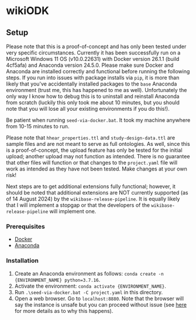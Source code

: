 # wikiODK

## Setup

Please note that this is a proof-of-concept and has only been tested under very specific circumstances. Currently it has been successfully run on a Microsoft Windows 11 OS (v10.0.22631) with Docker version 26.1.1 (build 4cf5afa) and Anaconda version 24.5.0. Please make sure Docker and Anaconda are installed correctly and functional before running the following steps. If you run into issues with package installs via `pip`, it is more than likely that you've accidentally installed packages to the `base` Anaconda environment (trust me, this has happened to me as well). Unfortunately the only way I know how to debug this is to uninstall and reinstall Anaconda from scratch (luckily this only took me about 10 minutes, but you should note that you will lose all your existing environments if you do this!).

Be patient when running `seed-via-docker.bat`. It took my machine anywhere from 10-15 minutes to run.

Please note that `hhear_properties.ttl` and `study-design-data.ttl` are sample files and are not meant to serve as full ontologies. As well, since this is a proof-of-concept, the upload feature has only be tested for the initial upload; another upload may not function as intended. There is no guarantee that other files will function or that changes to the `project.yaml` file will work as intended as they have not been tested. Make changes at your own risk!

Next steps are to get additional extensions fully functional; however, it should be noted that additional extensions are NOT currently supported (as of 14 August 2024) by the `wikibase-release-pipeline`. It is equally likely that I will implement a stopgap or that the developers of the `wikibase-release-pipeline` will implement one.

### Prerequisites

- [Docker](https://docs.docker.com/engine/install/)
- [Anaconda](https://www.anaconda.com/download)

### Installation

1. Create an Anaconda environment as follows: `conda create -n {ENVIRONMENT_NAME} python=3.7.16`.
2. Activate the environment: `conda activate {ENVIRONMENT_NAME}`.
3. Run `.\seed-via-docker.bat -C project.yaml` in this directory.
4. Open a web browser. Go to `localhost:8880`. Note that the browser will say the instance is unsafe but you can proceed without issue (see [here](https://github.com/wmde/wikibase-release-pipeline/tree/main/deploy#can-i-host-wikibase-suite-locally) for more details as to why this happens).